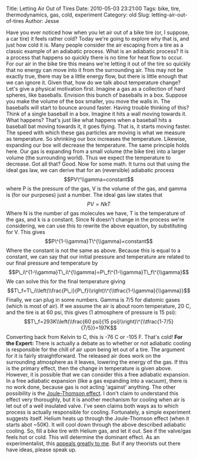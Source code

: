 Title: Letting Air Out of Tires
Date: 2010-05-03 23:21:00
Tags: bike, tire, thermodynamics, gas, cold, experiment
Category: old
Slug: letting-air-out-of-tires
Author: Jesse


Have you ever noticed how when you let air out of a bike tire (or, I
suppose, a car tire) it feels rather cold? Today we're going to explore
why that is, and just how cold it is. Many people consider the air
escaping from a tire as a classic example of an adiabatic process. What
is an adiabatic process? It is a process that happens so quickly there
is no time for heat flow to occur. For our air in the bike tire this
means we're letting it out of the tire so quickly that no energy can
move into it from the surrounding air. This may not be exactly true,
there may be a little energy flow, but there is little enough that we
can ignore it. Given that, how do we talk about temperature change?
Let's give a physical motivation first. Imagine a gas as a collection of
hard spheres, like baseballs. Envision this bunch of baseballs in a box.
Suppose you make the volume of the box smaller, you move the walls in.
The baseballs will start to bounce around faster. Having trouble
thinking of this? Think of a single baseball in a box. Imagine it hits a
wall moving towards it. What happens? That's just like what happens when
a baseball hits a baseball bat moving towards it, it goes flying. That
is, it starts moving faster. The speed with which these gas particles
are moving is what we measure as temperature. So shrinking our box
increases the temperature. Likewise, expanding our box will decrease the
temperature. The same principle holds here. Our gas is expanding from a
small volume (the bike tire) into a larger volume (the surrounding
world). Thus we expect the temperature to decrease.
Got all that? Good. Now for some math. It turns out that using the ideal
gas law, we can derive that for an (reversible) adiabatic process
$$PV\^\\gamma=constant$$
where P is the pressure of the gas, V is the volume of the gas, and
gamma is (for our purposes) just a number. The ideal gas law states that
$$PV=NkT$$
Where N is the number of gas molecules we have, T is the temperature of
the gas, and k is a constant. Since N doesn't change in the process
we're considering, we can use this to rewrite the above equation, by
substituting for V. This gives
$$P\^{1-\\gamma}T\^{\\gamma}=constant$$
Where the constant is not the same as above.
Because this is equal to a constant, we can say that our initial
pressure and temperature are related to our final pressure and
temperature by
$$P\_i\^{1-\\gamma}T\_i\^{\\gamma}=P\_f\^{1-\\gamma}T\_f\^{\\gamma}$$
We can solve this for the final temperature giving
$$T\_f=T\_i\\left(\\frac{P\_i}{P\_f}\\right)\^{\\tfrac{1-\\gamma}{\\gamma}}$$
Finally, we can plug in some numbers. Gamma is 7/5 for diatomic gases
(which is most of air). If we assume the air is about room temperature,
20 C, and the tire is at 60 psi, this gives (1 atmosphere of pressure is
15 psi):
$$T\_f=293K\\left(\\frac{60 psi}{15
psi}\\right)\^{\\tfrac{1-7/5}{7/5}}=197K$$
Converting back from Kelvin to C, this is -76 C or -105 F. That's cold!
**For the Expert:**
There is actually a debate as to whether or not adiabatic cooling is
responsible for the chill of air upon being let out of a tire. The
argument for it is fairly straightforward. The released air does work on
the surrounding atmosphere as it leaves, lowering the energy of the gas.
If this is the primary effect, then the change in temperature is given
above. However, it is possible that we can consider this a free
adiabatic expansion. In a free adiabatic expansion (like a gas expanding
into a vacuum), there is no work done, because gas is not acting
'against' anything.
The other possibility is the [Joule-Thomson
effect](http://en.wikipedia.org/wiki/Joule%E2%80%93Thomson_effect). I
don't claim to understand this effect very thoroughly, but it is another
mechanism for cooling when air is let out of a well insulated valve.
I've seen claims both ways as to which process is actually responsible
for cooling.
Fortunately, a simple experiment suggests itself. Helium heats up
through the Joule-Thomson effect (when it starts abot \~50K). It will
cool down through the above described adiabatic cooling. So, fill a bike
tire with Helium gas, and let it out. See if the valve/gas feels hot or
cold. This will determine the dominant effect. As an experimentalist,
this [appeals greatly to me](http://www.brightlywound.com/?comic=42).
But if any theorists out there have ideas, please speak up.
